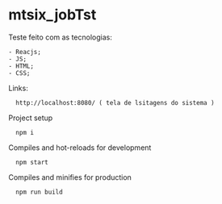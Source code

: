 # mtsix_jobTst


Teste feito com as tecnologias:

    - Reacjs;
    - JS;
    - HTML;
    - CSS;


Links:

      http://localhost:8080/ ( tela de lsitagens do sistema )


Project setup

      npm i


Compiles and hot-reloads for development

      npm start


Compiles and minifies for production

      npm run build


